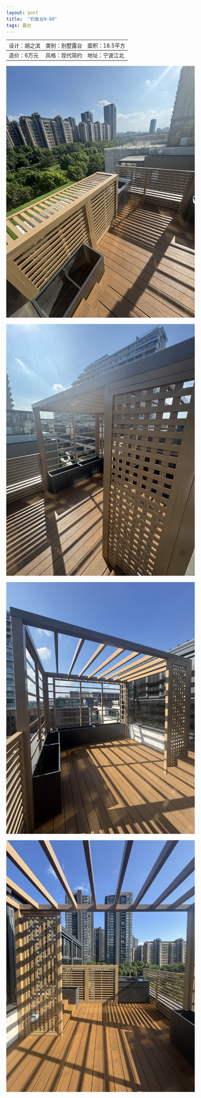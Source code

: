```yaml
---
layout: post
title:  "钓鱼台9-60"
tags: 露台
---
```


| <span style="font-weight:normal;">设计：胡之滨</span> | <span style="font-weight:normal;">类别：别墅露台</span> | <span style="font-weight:normal;">面积：18.5平方</span> |
| :---------------------------------------------------- | :------------------------------------------------------ | :------------------------------------------------------ |
| 造价：6万元                                           | 风格：现代简约                                          | 地址：宁波江北                                          |

![d64cecc0d8fb042445ddb379e4e5b44b.jpg](https://github.com/hzb661/hzb661.github.io/blob/main/images/diaoyutai9-60/d64cecc0d8fb042445ddb379e4e5b44b.jpg?raw=true)

![38dc92d1307e389c2bf5e4cfe995545e.jpg](https://github.com/hzb661/hzb661.github.io/blob/main/images/diaoyutai9-60/38dc92d1307e389c2bf5e4cfe995545e.jpg?raw=true)

![](https://github.com/hzb661/hzb661.github.io/blob/main/images/diaoyutai9-60/1.png?raw=true)

![fe9a1c9e374460f28164cf77c8fd6d03.jpg](https://github.com/hzb661/hzb661.github.io/blob/main/images/diaoyutai9-60/fe9a1c9e374460f28164cf77c8fd6d03.jpg?raw=true)